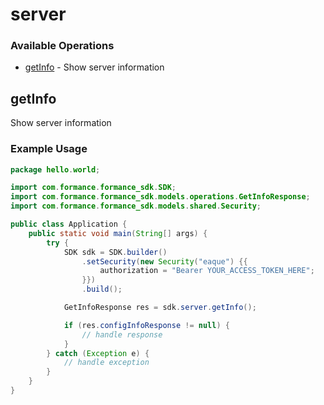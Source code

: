 # server

### Available Operations

* [getInfo](#getinfo) - Show server information

## getInfo

Show server information

### Example Usage

```java
package hello.world;

import com.formance.formance_sdk.SDK;
import com.formance.formance_sdk.models.operations.GetInfoResponse;
import com.formance.formance_sdk.models.shared.Security;

public class Application {
    public static void main(String[] args) {
        try {
            SDK sdk = SDK.builder()
                .setSecurity(new Security("eaque") {{
                    authorization = "Bearer YOUR_ACCESS_TOKEN_HERE";
                }})
                .build();

            GetInfoResponse res = sdk.server.getInfo();

            if (res.configInfoResponse != null) {
                // handle response
            }
        } catch (Exception e) {
            // handle exception
        }
    }
}
```

